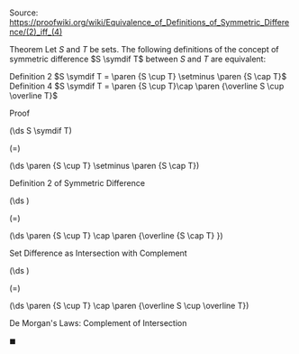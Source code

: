 # 

Source: https://proofwiki.org/wiki/Equivalence_of_Definitions_of_Symmetric_Difference/(2)_iff_(4)



Theorem
Let $S$ and $T$ be sets.
The following definitions of the concept of symmetric difference $S \symdif T$ between $S$ and $T$ are equivalent:

Definition 2
$S \symdif T = \paren {S \cup T} \setminus \paren {S \cap T}$
Definition 4
$S \symdif T = \paren {S \cup T}\cap \paren {\overline S \cup \overline T}$


Proof













\(\ds S \symdif T\)

\(=\)







\(\ds \paren {S \cup T} \setminus \paren {S \cap T}\)





Definition 2 of Symmetric Difference














\(\ds \)

\(=\)







\(\ds \paren {S \cup T} \cap \paren {\overline {S \cap T} }\)





Set Difference as Intersection with Complement














\(\ds \)

\(=\)







\(\ds \paren {S \cup T} \cap \paren {\overline S \cup \overline T}\)





De Morgan's Laws: Complement of Intersection



$\blacksquare$





